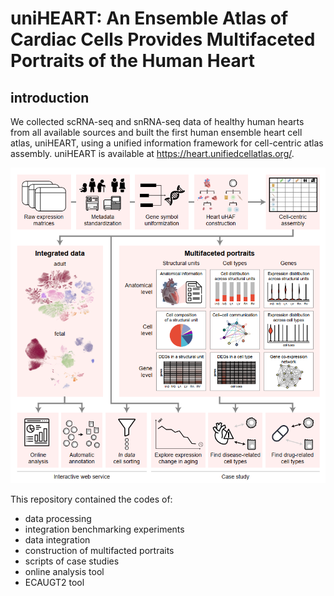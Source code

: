 # uniHEART: An Ensemble Atlas of Cardiac Cells Provides Multifaceted Portraits of the Human Heart

## introduction
We collected scRNA-seq and snRNA-seq data of healthy human hearts from all available sources and built the first human ensemble heart cell atlas, uniHEART, using a unified information framework for cell-centric atlas assembly. uniHEART is available at https://heart.unifiedcellatlas.org/.

![Overview of uniHEART](overview.png)

This repository contained the codes of:
* data processing
* integration benchmarking experiments
* data integration
* construction of multifacted portraits
* scripts of case studies
* online analysis tool 
* ECAUGT2 tool